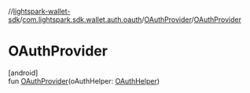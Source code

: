 //[lightspark-wallet-sdk](../../../index.md)/[com.lightspark.sdk.wallet.auth.oauth](../index.md)/[OAuthProvider](index.md)/[OAuthProvider](-o-auth-provider.md)

# OAuthProvider

[android]\
fun [OAuthProvider](-o-auth-provider.md)(oAuthHelper: [OAuthHelper](../-o-auth-helper/index.md))
